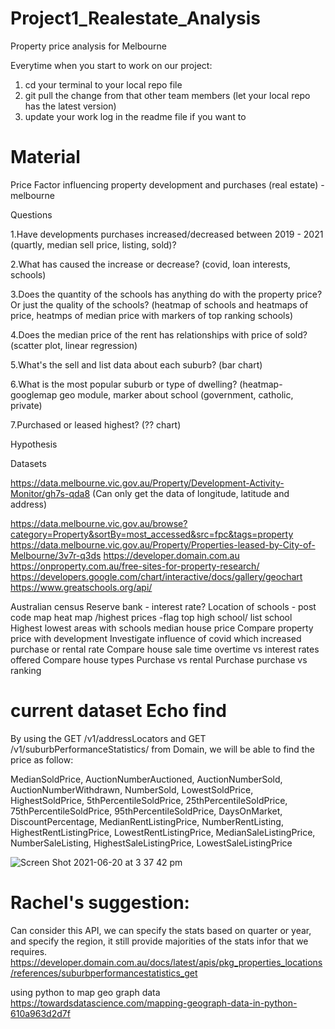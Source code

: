 # Project1_Realestate_Analysis
Property price analysis for Melbourne


Everytime when you start to work on our project:

1. cd your terminal to your local repo file
2. git pull the change from that other team members (let your local repo has the latest version)
3. update your work log in the readme file if you want to 




# Material

Price Factor influencing property development and purchases (real estate) - melbourne
 
Questions

1.Have developments purchases increased/decreased between 2019 - 2021 (quartly, median sell price, listing, sold)? 

2.What has caused the increase or decrease? (covid, loan interests, schools)

3.Does the quantity of the schools has anything do with the property price? Or just the quality of the schools? (heatmap of schools and heatmaps of price, heatmps of median price with markers of top ranking schools)

4.Does the median price of the rent has relationships with price of sold?(scatter plot, linear regression)

5.What's the sell and list data about each suburb? (bar chart)

6.What is the most popular suburb or type of dwelling? (heatmap-googlemap geo module, marker about school (government, catholic, private)

7.Purchased or leased highest? (?? chart)
 
Hypothesis


Datasets

https://data.melbourne.vic.gov.au/Property/Development-Activity-Monitor/gh7s-qda8
(Can only get the data of longitude, latitude and address)

https://data.melbourne.vic.gov.au/browse?category=Property&sortBy=most_accessed&src=fpc&tags=property
https://data.melbourne.vic.gov.au/Property/Properties-leased-by-City-of-Melbourne/3v7r-q3ds
https://developer.domain.com.au
https://onproperty.com.au/free-sites-for-property-research/
https://developers.google.com/chart/interactive/docs/gallery/geochart
https://www.greatschools.org/api/


Australian census
Reserve bank - interest rate?
Location of schools -
 post code map
 heat map /highest prices -flag top high school/ list school
Highest lowest areas with schools median house price
Compare property price with development
Investigate influence of covid which increased purchase or rental rate
Compare house sale time overtime vs interest rates offered
Compare house types
Purchase vs rental
Purchase purchase vs ranking


# current dataset Echo find
By using the GET /v1/addressLocators and GET /v1/suburbPerformanceStatistics/ from Domain, we will be able to find the price as follow:

MedianSoldPrice, AuctionNumberAuctioned, AuctionNumberSold, AuctionNumberWithdrawn, NumberSold, LowestSoldPrice, HighestSoldPrice, 5thPercentileSoldPrice, 25thPercentileSoldPrice, 75thPercentileSoldPrice, 95thPercentileSoldPrice, DaysOnMarket, DiscountPercentage, MedianRentListingPrice, NumberRentListing, HighestRentListingPrice, LowestRentListingPrice, MedianSaleListingPrice, NumberSaleListing, HighestSaleListingPrice, LowestSaleListingPrice

![Screen Shot 2021-06-20 at 3 37 42 pm](https://user-images.githubusercontent.com/75764401/122663398-838d8680-d1dd-11eb-944a-75ec6944c2be.png)

# Rachel's suggestion: 
Can consider this API, we can specify the stats based on quarter or year, and specify the region, it still provide majorities of the stats infor that we requires.
https://developer.domain.com.au/docs/latest/apis/pkg_properties_locations/references/suburbperformancestatistics_get

using python to map geo graph data
https://towardsdatascience.com/mapping-geograph-data-in-python-610a963d2d7f

